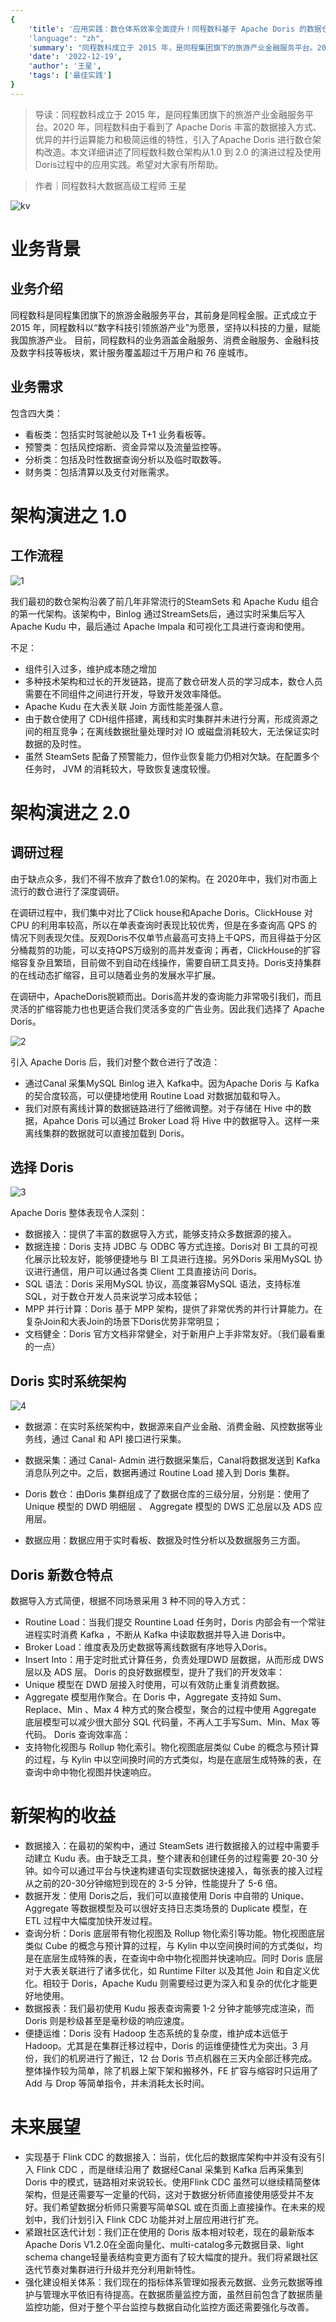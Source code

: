 ```yaml
---
{
    'title': '应用实践：数仓体系效率全面提升！同程数科基于 Apache Doris 的数据仓库建设',
    'language": "zh",
    'summary': "同程数科成立于 2015 年，是同程集团旗下的旅游产业金融服务平台。2020 年，同程数科由于看到了 Apache Doris 丰富的数据接入方式、优异的并行运算能力和极简运维的特性，引入了Apache Doris 进行数仓架构改造。本文详细讲述了同程数科数仓架构从1.0 到 2.0 的演进过程及使用Doris过程中的应用实践。",
    'date': '2022-12-19',
    'author': '王星',
    'tags': ['最佳实践']
}
---
```


<!-- 
Licensed to the Apache Software Foundation (ASF) under one
or more contributor license agreements.  See the NOTICE file
distributed with this work for additional information
regarding copyright ownership.  The ASF licenses this file
to you under the Apache License, Version 2.0 (the
"License"); you may not use this file except in compliance
with the License.  You may obtain a copy of the License at

  http://www.apache.org/licenses/LICENSE-2.0

Unless required by applicable law or agreed to in writing,
software distributed under the License is distributed on an
"AS IS" BASIS, WITHOUT WARRANTIES OR CONDITIONS OF ANY
KIND, either express or implied.  See the License for the
specific language governing permissions and limitations
under the License.
-->

> 导读：同程数科成立于 2015 年，是同程集团旗下的旅游产业金融服务平台。2020 年，同程数科由于看到了 Apache Doris 丰富的数据接入方式、优异的并行运算能力和极简运维的特性，引入了Apache Doris 进行数仓架构改造。本文详细讲述了同程数科数仓架构从1.0 到 2.0 的演进过程及使用Doris过程中的应用实践。希望对大家有所帮助。

> 作者｜同程数科大数据高级工程师 王星

![kv](/images/LY/zh/kv.png)

# 业务背景

## 业务介绍
同程数科是同程集团旗下的旅游金融服务平台，其前身是同程金服。正式成立于 2015 年，同程数科以“数字科技引领旅游产业”为愿景，坚持以科技的力量，赋能我国旅游产业。
目前，同程数科的业务涵盖金融服务、消费金融服务、金融科技及数字科技等板块，累计服务覆盖超过千万用户和 76 座城市。

## 业务需求

包含四大类：
- 看板类：包括实时驾驶舱以及 T+1 业务看板等。
- 预警类：包括风控熔断、资金异常以及流量监控等。
- 分析类：包括及时性数据查询分析以及临时取数等。
- 财务类：包括清算以及支付对账需求。

# 架构演进之 1.0

## 工作流程

![1](1.png)

我们最初的数仓架构沿袭了前几年非常流行的SteamSets 和 Apache Kudu 组合的第一代架构。该架构中，Binlog 通过StreamSets后，通过实时采集后写入 Apache Kudu 中，最后通过 Apache Impala 和可视化工具进行查询和使用。

不足：
- 组件引入过多，维护成本随之增加
- 多种技术架构和过长的开发链路，提高了数仓研发人员的学习成本，数仓人员需要在不同组件之间进行开发，导致开发效率降低。
- Apache Kudu 在大表关联 Join 方面性能差强人意。
- 由于数仓使用了 CDH组件搭建，离线和实时集群并未进行分离，形成资源之间的相互竞争；在离线数据批量处理时对 IO 或磁盘消耗较大，无法保证实时数据的及时性。
- 虽然 SteamSets 配备了预警能力，但作业恢复能力仍相对欠缺。在配置多个任务时， JVM 的消耗较大，导致恢复速度较慢。

# 架构演进之 2.0

## 调研过程

由于缺点众多，我们不得不放弃了数仓1.0的架构。在 2020年中，我们对市面上流行的数仓进行了深度调研。

在调研过程中，我们集中对比了Click house和Apache Doris。ClickHouse 对 CPU 的利用率较高，所以在单表查询时表现比较优秀，但是在多查询高 QPS 的情况下则表现欠佳。反观Doris不仅单节点最高可支持上千QPS，而且得益于分区分桶裁剪的功能，可以支持QPS万级别的高并发查询；再者，ClickHouse的扩容缩容复杂且繁琐，目前做不到自动在线操作，需要自研工具支持。Doris支持集群的在线动态扩缩容，且可以随着业务的发展水平扩展。

在调研中，ApacheDoris脱颖而出。Doris高并发的查询能力非常吸引我们，而且灵活的扩缩容能力也也更适合我们灵活多变的广告业务。因此我们选择了 Apache Doris。

![2](/images/LY/zh/2.png)

引入 Apache Doris 后，我们对整个数仓进行了改造：
- 通过Canal 采集MySQL Binlog 进入 Kafka中。因为Apache Doris 与 Kafka 的契合度较高，可以便捷地使用 Routine Load 对数据加载和导入。
- 我们对原有离线计算的数据链路进行了细微调整。对于存储在 Hive 中的数据，Apahce Doris 可以通过 Broker Load 将 Hive 中的数据导入。这样一来离线集群的数据就可以直接加载到 Doris。

## 选择 Doris

![3](/images/LY/zh/3.png)

Apache Doris 整体表现令人深刻：
- 数据接入：提供了丰富的数据导入方式，能够支持众多数据源的接入。
- 数据连接：Doris 支持 JDBC 与 ODBC 等方式连接。Doris对 BI 工具的可视化展示比较友好，能够便捷地与 BI 工具进行连接。另外Doris 采用MySQL 协议进行通信，用户可以通过各类 Client 工具直接访问 Doris。
- SQL 语法：Doris 采用MySQL 协议，高度兼容MySQL 语法，支持标准SQL，对于数仓开发人员来说学习成本较低；
- MPP 并行计算：Doris 基于 MPP 架构，提供了非常优秀的并行计算能力。在复杂Join和大表Join的场景下Doris优势非常明显；
- 文档健全：Doris 官方文档非常健全，对于新用户上手非常友好。（我们最看重的一点）

## Doris 实时系统架构

![4](/images/LY/zh/4.png)

- 数据源：在实时系统架构中，数据源来自产业金融、消费金融、风控数据等业务线，通过 Canal 和 API 接口进行采集。

- 数据采集：通过 Canal- Admin 进行数据采集后，Canal将数据发送到 Kafka 消息队列之中。之后，数据再通过 Routine Load 接入到 Doris 集群。

- Doris 数仓：由Doris 集群组成了了数据仓库的三级分层，分别是：使用了 Unique 模型的 DWD 明细层 、 Aggregate 模型的 DWS 汇总层以及 ADS 应用层。

- 数据应用：数据应用于实时看板、数据及时性分析以及数据服务三方面。

## Doris 新数仓特点

数据导入方式简便，根据不同场景采用 3 种不同的导入方式：
- Routine Load：当我们提交 Rountine Load 任务时，Doris 内部会有一个常驻进程实时消费 Kafka ，不断从 Kafka 中读取数据并导入进 Doris中。
- Broker Load：维度表及历史数据等离线数据有序地导入Doris。
- Insert Into：用于定时批式计算任务，负责处理DWD 层数据，从而形成 DWS 层以及 ADS 层。
Doris 的良好数据模型，提升了我们的开发效率：
- Unique 模型在 DWD 层接入时使用，可以有效防止重复消费数据。
- Aggregate 模型用作聚合。在 Doris 中，Aggregate 支持如 Sum、Replace、Min 、Max 4 种方式的聚合模型，聚合的过程中使用 Aggregate 底层模型可以减少很大部分 SQL 代码量，不再人工手写Sum、Min、Max 等代码。
Doris 查询效率高：
- 支持物化视图与 Rollup 物化索引。物化视图底层类似 Cube 的概念与预计算的过程，与 Kylin 中以空间换时间的方式类似，均是在底层生成特殊的表，在查询中命中物化视图并快速响应。

# 新架构的收益

- 数据接入：在最初的架构中，通过 SteamSets 进行数据接入的过程中需要手动建立 Kudu 表。由于缺乏工具，整个建表和创建任务的过程需要 20-30 分钟。如今可以通过平台与快速构建语句实现数据快速接入，每张表的接入过程从之前的20-30分钟缩短到现在的 3-5 分钟，性能提升了 5-6 倍。
- 数据开发：使用 Doris之后，我们可以直接使用 Doris 中自带的 Unique、Aggregate 等数据模型及可以很好支持日志类场景的 Duplicate 模型，在 ETL 过程中大幅度加快开发过程。
- 查询分析：Doris 底层带有物化视图及 Rollup 物化索引等功能。物化视图底层类似 Cube 的概念与预计算的过程，与 Kylin 中以空间换时间的方式类似，均是在底层生成特殊的表，在查询中命中物化视图并快速响应。同时 Doris 底层对于大表关联进行了诸多优化，如 Runtime Filter 以及其他 Join 和自定义优化。相较于 Doris，Apache Kudu 则需要经过更为深入和复杂的优化才能更好地使用。
- 数据报表：我们最初使用 Kudu 报表查询需要 1-2 分钟才能够完成渲染，而 Doris 则是秒级甚至是毫秒级的响应速度。
- 便捷运维：Doris 没有 Hadoop 生态系统的复杂度，维护成本远低于 Hadoop。尤其是在集群迁移过程中，Doris 的运维便捷性尤为突出。3 月份，我们的机房进行了搬迁，12 台 Doris 节点机器在三天内全部迁移完成。整体操作较为简单，除了机器上架下架和搬移外，FE 扩容与缩容时只运用了 Add 与 Drop 等简单指令，并未消耗太长时间。

# 未来展望

- 实现基于 Flink CDC 的数据接入：当前，优化后的数据库架构中并没有没有引入 Flink CDC ，而是继续沿用了 数据经Canal 采集到 Kafka 后再采集到 Doris 中的模式，链路相对来说较长。使用Flink CDC 虽然可以继续精简整体架构，但是还需要写一定量的代码，这对于数据分析师直接使用感受并不友好。我们希望数据分析师只需要写简单SQL 或在页面上直接操作。在未来的规划中，我们计划引入 Flink CDC 功能并对上层应用进行扩充。
- 紧跟社区迭代计划：我们正在使用的 Doris 版本相对较老，现在的最新版本 Apache Doris V1.2.0在全面向量化、multi-catalog多元数据目录、light schema change轻量表结构变更方面有了较大幅度的提升。我们将紧跟社区迭代节奏对集群进行升级并充分利用新特性。
- 强化建设相关体系：我们现在的指标体系管理如报表元数据、业务元数据等维护与管理水平依旧有待提高。在数据质量监控方面，虽然目前包含了数据质量监控功能，但对于整个平台监控与数据自动化监控方面还需要强化与改善。
